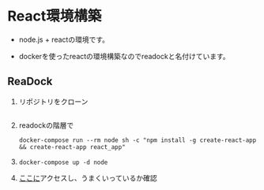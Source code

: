 # React環境構築

- node.js + reactの環境です。

- dockerを使ったreactの環境構築なのでreadockと名付けています。

  

## ReaDock

1. リポジトリをクローン

   ```
   
   ```

2. readockの階層で

   ```
   docker-compose run --rm node sh -c "npm install -g create-react-app && create-react-app react_app"
   ```

3. ```
   docker-compose up -d node
   ```

4. [ここに](http://localhost)アクセスし、うまくいっているか確認

